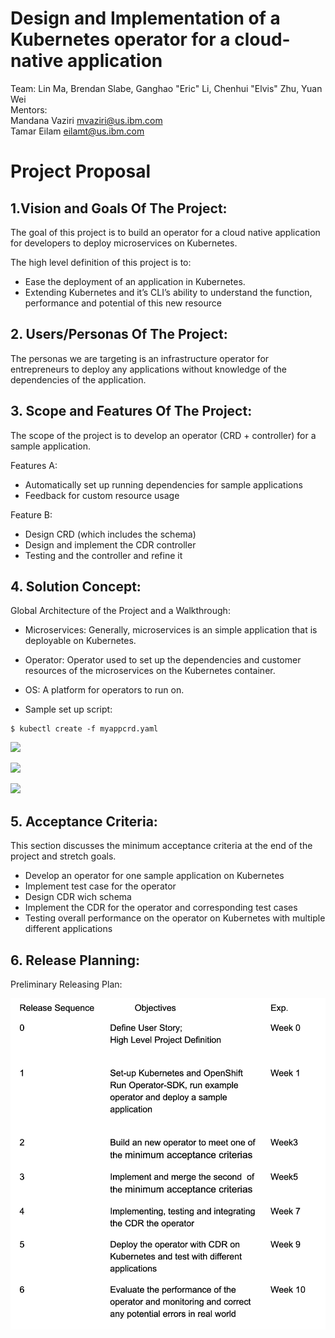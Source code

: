 # Design and Implementation of a Kubernetes operator for a cloud-native application

Team: Lin Ma, Brendan Slabe, Ganghao "Eric" Li, Chenhui "Elvis" Zhu, Yuan Wei   
Mentors:  
Mandana Vaziri ​mvaziri@us.ibm.com​  
Tamar Eilam eilamt@us.ibm.com  

# Project Proposal 

## 1.Vision and Goals Of The Project:
The goal of this project is to build an operator for a cloud native application for developers to deploy microservices on Kubernetes. 

The high level definition of this project is to: 
* Ease the deployment of an application in Kubernetes.
* Extending Kubernetes and it’s CLI’s ability to understand the function, performance and potential of this new resource  


## 2. Users/Personas Of The Project:
The personas we are targeting is an infrastructure operator for entrepreneurs to deploy any applications without knowledge of the dependencies of the application.


## 3. Scope and Features Of The Project:
The scope of the project is to develop an operator (CRD + controller) for a sample application.

Features A:
* Automatically set up running dependencies for sample applications  
* Feedback for custom resource usage 

Feature B:
* Design CRD (which includes the schema)
* Design and implement the CDR controller
* Testing and the controller and refine it 


## 4. Solution Concept: 
Global Architecture of the Project and a Walkthrough:

* Microservices: Generally, microservices is an simple application that is deployable on Kubernetes. 

* Operator: Operator used to set up the dependencies and customer resources of the microservices on the Kubernetes container.

* OS: A platform for operators to run on.

* Sample set up script:
```
$ kubectl create -f myappcrd.yaml
```

![](img/fig1.png|width=100)


![](img/fig2.png|width=100)


![](img/fig3.png|width=100)


## 5. Acceptance Criteria:
This section discusses the minimum acceptance criteria at the end of the project and stretch goals.

* Develop an operator for one sample application on Kubernetes 
* Implement test case for the operator 
* Design CDR wich schema 
*  Implement the CDR for the operator and corresponding test cases 
* Testing overall performance on the operator on Kubernetes with multiple different applications 

## 6. Release Planning:
Preliminary Releasing Plan: 

![](img/releasedate.png)






